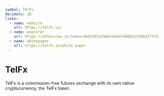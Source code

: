 ```yaml
---
symbol: TelFx
decimals: 18
links:
  - name: website
    url: https://telfx.io/
  - name: explorer
    url: https://etherscan.io/token/0xd2567afbA8704547466d32336A23777232AE18cA
  - name: whitepaper
    url: https://telfx.io/white-paper
---
```


# TelFx

TelFx is a commission-free futures exchange with its own native cryptocurrency, the TelFx token.

